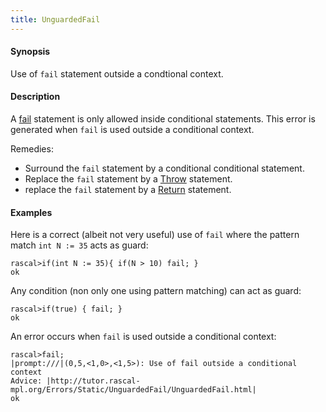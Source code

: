 ```yaml
---
title: UnguardedFail
---
```


#### Synopsis

Use of `fail` statement outside a condtional context.

#### Description

A [fail](../../../../Rascal/Statements/Fail/index.md) statement is only allowed inside conditional statements.
This error is generated when `fail` is used outside a conditional context.

Remedies:

*  Surround the `fail` statement by a conditional conditional statement.
*  Replace the `fail` statement by a [Throw](../../../../Rascal/Statements/Throw/index.md) statement.
*  replace the `fail` statement by a [Return](../../../../Rascal/Statements/Return/index.md) statement.

#### Examples

Here is a correct (albeit not very useful) use of `fail` where the pattern match `int N := 35` acts as guard:

```rascal-shell 
rascal>if(int N := 35){ if(N > 10) fail; }
ok
```
Any condition (non only one using pattern matching) can act as guard:

```rascal-shell ,continue
rascal>if(true) { fail; }
ok
```
An error occurs when `fail` is used outside a conditional context:

```rascal-shell ,error
rascal>fail;
|prompt:///|(0,5,<1,0>,<1,5>): Use of fail outside a conditional context
Advice: |http://tutor.rascal-mpl.org/Errors/Static/UnguardedFail/UnguardedFail.html|
ok
```


